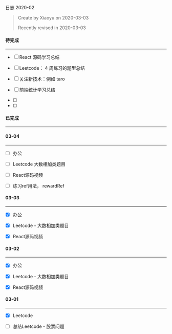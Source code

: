日志 2020-02

> Create by Xiaoyu on 2020-03-03
>
> Recently revised in 2020-03-03



#### 待完成

------

- [ ] React 源码学习总结
- [ ] Leetcode： 4 周练习的题型总结
- [ ] 关注新技术：例如 taro
- [ ] 前端统计学习总结



- [ ] 
- [ ] 

#### 已完成

------





#### 03-04

------

- [ ] 办公

- [ ] Leetcode 大数相加类题目

- [ ] React源码视频

- [ ] 练习ref用法， rewardRef

  

#### 03-03

------

- [x] 办公
- [x] Leetcode - 大数相加类题目
- [x] React源码视频



#### 03-02

------

- [x] 办公
- [x] Leetcode - 大数相加类题目
- [x] React源码视频



#### 03-01

------

- [x] Leetcode
- [ ] 总结Leetcode - 股票问题

